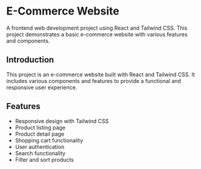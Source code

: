 # E-Commerce Website

A frontend web development project using React and Tailwind CSS. This project demonstrates a basic e-commerce website with various features and components.

## Introduction

This project is an e-commerce website built with React and Tailwind CSS. It includes various components and features to provide a functional and responsive user experience.

## Features

- Responsive design with Tailwind CSS
- Product listing page
- Product detail page
- Shopping cart functionality
- User authentication
- Search functionality
- Filter and sort products
